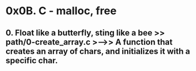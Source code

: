 # **0x0B. C - malloc, free**

## **0. Float like a butterfly, sting like a bee >> path/0-create_array.c** >-->> A function that creates an array of chars, and initializes it with a specific char.
